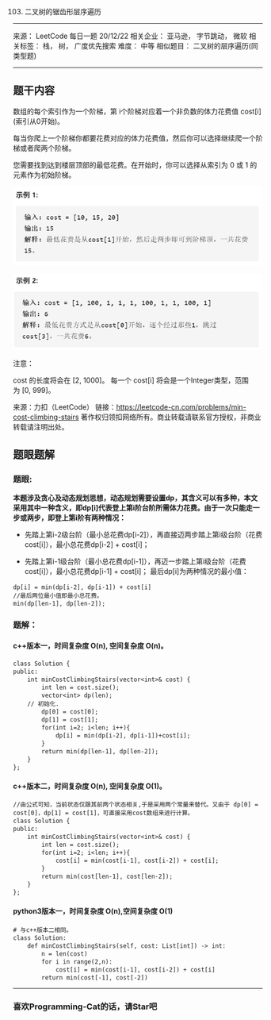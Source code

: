 103. 二叉树的锯齿形层序遍历
***
来源： LeetCode 每日一题 20/12/22
相关企业： 亚马逊， 字节跳动， 微软
相关标签： 栈， 树， 广度优先搜索
难度： 中等
相似题目： 二叉树的层序遍历(同类型题)
***
## 题干内容
数组的每个索引作为一个阶梯，第 i个阶梯对应着一个非负数的体力花费值 cost\[i\](索引从0开始)。

每当你爬上一个阶梯你都要花费对应的体力花费值，然后你可以选择继续爬一个阶梯或者爬两个阶梯。

您需要找到达到楼层顶部的最低花费。在开始时，你可以选择从索引为 0 或 1 的元素作为初始阶梯。

![](https://github.com/jinghehehe/pictures/blob/main/746-1.png)

![](https://github.com/jinghehehe/pictures/blob/main/746-2.png)

注意：

cost 的长度将会在 [2, 1000]。
每一个 cost[i] 将会是一个Integer类型，范围为 [0, 999]。

来源：力扣（LeetCode）
链接：https://leetcode-cn.com/problems/min-cost-climbing-stairs
著作权归领扣网络所有。商业转载请联系官方授权，非商业转载请注明出处。

## 题眼题解
### 题眼:
**本题涉及贪心及动态规划思想，动态规划需要设置dp，其含义可以有多种，本文采用其中一种含义，即dp[i]代表登上第i阶台阶所需体力花费。由于一次只能走一步或两步，即登上第i阶有两种情况：**

- 先踏上第i-2级台阶（最小总花费dp[i-2]），再直接迈两步踏上第i级台阶（花费cost[i]），最小总花费dp[i-2] + cost[i]；

- 先踏上第i-1级台阶（最小总花费dp[i-1]），再迈一步踏上第i级台阶（花费cost[i]），最小总花费dp[i-1] + cost[i]；
最后dp[i]为两种情况的最小值：
```language
dp[i] = min(dp[i-2], dp[i-1]) + cost[i]
//最后两位最小值即最小总花费。
min(dp[len-1], dp[len-2]);
```
### 题解：
#### c++版本一，时间复杂度 O(n), 空间复杂度 O(n)。
```language
class Solution {
public:
    int minCostClimbingStairs(vector<int>& cost) {
        int len = cost.size();
        vector<int> dp(len);
	// 初始化.
        dp[0] = cost[0];
        dp[1] = cost[1];
        for(int i=2; i<len; i++){        
            dp[i] = min(dp[i-2], dp[i-1])+cost[i];
        }
        return min(dp[len-1], dp[len-2]);
    }
};
```
#### c++版本二，时间复杂度 O(n), 空间复杂度 O(1)。
```language
//由公式可知，当前状态仅跟其前两个状态相关,于是采用两个常量来替代。又由于 dp[0] = cost[0]，dp[1] = cost[1]，可直接采用cost数组来进行计算。
class Solution {
public:
    int minCostClimbingStairs(vector<int>& cost) {
        int len = cost.size();
        for(int i=2; i<len; i++){
            cost[i] = min(cost[i-1], cost[i-2]) + cost[i];
        }
        return min(cost[len-1], cost[len-2]);
    }
};
```
#### python3版本一，时间复杂度 O(n),空间复杂度 O(1)
```language
# 与c++版本二相同。
class Solution:
    def minCostClimbingStairs(self, cost: List[int]) -> int:
        n = len(cost)
        for i in range(2,n):
            cost[i] = min(cost[i-1], cost[i-2]) + cost[i]
        return min(cost[-1], cost[-2])
```
***

### **喜欢Programming-Cat的话，请Star吧**



